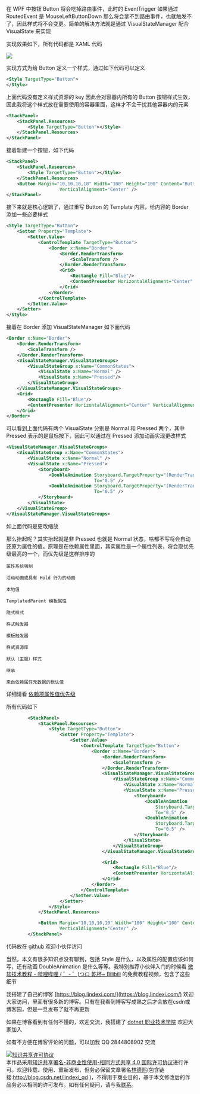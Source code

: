 
在 WPF 中按钮 Button 将会吃掉路由事件，此时的 EventTrigger 如果通过 RoutedEvent 是 MouseLeftButtonDown 那么将会拿不到路由事件，也就触发不了，因此样式将不会变更。简单的解决方法就是通过 VisualStateManager 配合 VisualState 来实现

<!--more-->


<!-- CreateTime:2020/8/26 10:30:27 -->


<!-- 发布 -->

实现效果如下，所有代码都是 XAML 代码

<!-- ![](image/WPF 点击按钮时更改按钮样式界面效果的 XAML 实现方法/WPF 点击按钮时更改按钮样式界面效果的 XAML 实现方法.gif) -->

![](http://image.acmx.xyz/lindexi%2FWPF%2520%25E7%2582%25B9%25E5%2587%25BB%25E6%258C%2589%25E9%2592%25AE%25E6%2597%25B6%25E6%259B%25B4%25E6%2594%25B9%25E6%258C%2589%25E9%2592%25AE%25E6%25A0%25B7%25E5%25BC%258F%25E7%2595%258C%25E9%259D%25A2%25E6%2595%2588%25E6%259E%259C%25E7%259A%2584%2520XAML%2520%25E5%25AE%259E%25E7%258E%25B0%25E6%2596%25B9%25E6%25B3%2595.gif)

实现方式为给 Button 定义一个样式，通过如下代码可以定义

```xml
<Style TargetType="Button">
</Style>
```

上面代码没有定义样式资源的 key 因此会对容器内所有的 Button 按钮样式生效，因此我将这个样式放在需要使用的容器里面，这样才不会干扰其他容器内的元素

```xml
<StackPanel>
    <StackPanel.Resources>
        <Style TargetType="Button"></Style>
    </StackPanel.Resources>
</StackPanel>
```

接着新建一个按钮，如下代码

```xml
<StackPanel>
    <StackPanel.Resources>
        <Style TargetType="Button"></Style>
    </StackPanel.Resources>
    <Button Margin="10,10,10,10" Width="100" Height="100" Content="Button 1" HorizontalAlignment="Center"
                    VerticalAlignment="Center" />
</StackPanel>
```

接下来就是核心逻辑了，通过重写 Button 的 Template 内容，给内容的 Border 添加一些必要样式

```xml
<Style TargetType="Button">
    <Setter Property="Template">
        <Setter.Value>
            <ControlTemplate TargetType="Button">
                <Border x:Name="Border">
                    <Border.RenderTransform>
                        <ScaleTransform />
                    </Border.RenderTransform>
                    <Grid>
                        <Rectangle Fill="Blue"/>
                        <ContentPresenter HorizontalAlignment="Center" VerticalAlignment="Center" />
                    </Grid>
                </Border>
            </ControlTemplate>
        </Setter.Value>
    </Setter>
</Style>
```

接着在 Border 添加 VisualStateManager 如下面代码

```xml
<Border x:Name="Border">
    <Border.RenderTransform>
        <ScaleTransform />
    </Border.RenderTransform>
    <VisualStateManager.VisualStateGroups>
        <VisualStateGroup x:Name="CommonStates">
            <VisualState x:Name="Normal" />
            <VisualState x:Name="Pressed"/>
        </VisualStateGroup>
    </VisualStateManager.VisualStateGroups>
    <Grid>
        <Rectangle Fill="Blue"/>
        <ContentPresenter HorizontalAlignment="Center" VerticalAlignment="Center" />
    </Grid>
</Border>
```

可以看到上面代码有两个 VisualState 分别是 Normal 和 Pressed 两个，其中 Pressed 表示的是鼠标按下，因此可以通过在 Pressed 添加动画实现更改样式

```xml
<VisualStateManager.VisualStateGroups>
    <VisualStateGroup x:Name="CommonStates">
        <VisualState x:Name="Normal" />
        <VisualState x:Name="Pressed">
            <Storyboard>
                <DoubleAnimation Storyboard.TargetProperty="(RenderTransform).(ScaleTransform.ScaleX)"
                                 To="0.5" />
                <DoubleAnimation Storyboard.TargetProperty="(RenderTransform).(ScaleTransform.ScaleY)"
                                 To="0.5" />
            </Storyboard>
        </VisualState>
    </VisualStateGroup>
</VisualStateManager.VisualStateGroups>
```

如上面代码是更改缩放

那么抬起呢？其实抬起就是非 Pressed 也就是 Normal 状态，啥都不写将会自动还原为属性的值。原理是在依赖属性里面，其实属性是一个属性列表，将会取优先级最高的一个，而优先级是这样排序的

```
属性系统强制

活动动画或具有 Hold 行为的动画

本地值

TemplatedParent 模板属性

隐式样式

样式触发器

模板触发器

样式资源库

默认（主题）样式

继承

来自依赖属性元数据的默认值
```

详细请看 [依赖项属性值优先级](https://docs.microsoft.com/zh-cn/dotnet/framework/wpf/advanced/dependency-property-value-precedence )

所有代码如下

```xml
        <StackPanel>
            <StackPanel.Resources>
                <Style TargetType="Button">
                    <Setter Property="Template">
                        <Setter.Value>
                            <ControlTemplate TargetType="Button">
                                <Border x:Name="Border">
                                    <Border.RenderTransform>
                                        <ScaleTransform />
                                    </Border.RenderTransform>
                                    <VisualStateManager.VisualStateGroups>
                                        <VisualStateGroup x:Name="CommonStates">
                                            <VisualState x:Name="Normal" />
                                            <VisualState x:Name="Pressed">
                                                <Storyboard>
                                                    <DoubleAnimation
                                                        Storyboard.TargetProperty="(RenderTransform).(ScaleTransform.ScaleX)"
                                                        To="0.5" />
                                                    <DoubleAnimation
                                                        Storyboard.TargetProperty="(RenderTransform).(ScaleTransform.ScaleY)"
                                                        To="0.5" />
                                                </Storyboard>
                                            </VisualState>
                                        </VisualStateGroup>
                                    </VisualStateManager.VisualStateGroups>

                                    <Grid>
                                        <Rectangle Fill="Blue"/>
                                        <ContentPresenter HorizontalAlignment="Center" VerticalAlignment="Center" />
                                    </Grid>
                                </Border>
                            </ControlTemplate>
                        </Setter.Value>
                    </Setter>
                </Style>
            </StackPanel.Resources>

            <Button Margin="10,10,10,10" Width="100" Height="100" Content="Button 1" HorizontalAlignment="Center"
                    VerticalAlignment="Center" />
        </StackPanel>

```

代码放在 [github](https://github.com/lindexi/lindexi_gd/tree/46dd1572/Babukeelleneeoai) 欢迎小伙伴访问

当然，本文有很多知识点没有聊到，包括 Style 是什么，以及属性的配置应该如何写，还有动画 DoubleAnimation 是什么等等。我特别推荐小伙伴入门的时候看 [微软技术教程 - 哔哩哔哩 ( ゜- ゜)つロ 乾杯~ Bilibili](https://space.bilibili.com/32497462 ) 的免费教程视频，包含了这些细节



我搭建了自己的博客 [https://blog.lindexi.com/](https://blog.lindexi.com/) 欢迎大家访问，里面有很多新的博客。只有在我看到博客写成熟之后才会放在csdn或博客园，但是一旦发布了就不再更新

如果在博客看到有任何不懂的，欢迎交流，我搭建了 [dotnet 职业技术学院](https://t.me/dotnet_campus) 欢迎大家加入

如有不方便在博客评论的问题，可以加我 QQ 2844808902 交流

<a rel="license" href="http://creativecommons.org/licenses/by-nc-sa/4.0/"><img alt="知识共享许可协议" style="border-width:0" src="https://licensebuttons.net/l/by-nc-sa/4.0/88x31.png" /></a><br />本作品采用<a rel="license" href="http://creativecommons.org/licenses/by-nc-sa/4.0/">知识共享署名-非商业性使用-相同方式共享 4.0 国际许可协议</a>进行许可。欢迎转载、使用、重新发布，但务必保留文章署名[林德熙](http://blog.csdn.net/lindexi_gd)(包含链接:http://blog.csdn.net/lindexi_gd )，不得用于商业目的，基于本文修改后的作品务必以相同的许可发布。如有任何疑问，请与我[联系](mailto:lindexi_gd@163.com)。
